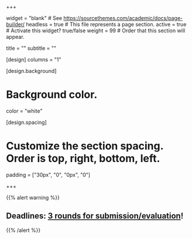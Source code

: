 +++

widget = "blank"  # See https://sourcethemes.com/academic/docs/page-builder/
headless = true  # This file represents a page section.
active = true  # Activate this widget? true/false
weight = 99  # Order that this section will appear.

title = ""
subtitle = ""

[design]
  columns = "1"


[design.background]
  # Background color.
   color = "white"


[design.spacing]
  # Customize the section spacing. Order is top, right, bottom, left.
  padding = ["30px", "0", "0px", "0"]


+++

{{% alert warning %}}
## **Deadlines: [3 rounds for submission/evaluation](https://straps-workshop.github.io/#important-dates)!**
{{% /alert %}}
